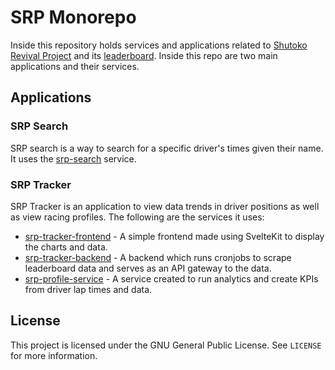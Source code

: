 # SRP Monorepo
Inside this repository holds services and applications related to [Shutoko Revival Project](https://shutokorevivalproject.com/) and its [leaderboard](https://hub.shutokorevivalproject.com/timing/). Inside this repo are two main applications and their services.

## Applications

### SRP Search
 SRP search is a way to search for a specific driver's times given their name. It uses the [srp-search](https://github.com/jonathanlo411/srp-search/tree/main) service.

### SRP Tracker
SRP Tracker is an application to view data trends in driver positions as well as view racing profiles. The following are the services it uses:
- [srp-tracker-frontend](https://github.com/jonathanlo411/srp-tracker-frontend/tree/main) - A simple frontend made using SvelteKit to display the charts and data.
- [srp-tracker-backend](https://github.com/jonathanlo411/srp-tracker-backend/tree/main) - A backend which runs cronjobs to scrape leaderboard data and serves as an API gateway to the data.
- [srp-profile-service](https://github.com/jonathanlo411/srp-profile-service/tree/main) - A service created to run analytics and create KPIs from driver lap times and data. 

## License
This project is licensed under the GNU General Public License. See `LICENSE` for more information.
